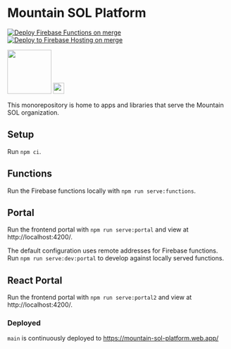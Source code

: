 # Mountain SOL Platform

[![Deploy Firebase Functions on merge](https://github.com/MountainSOLSchool/platform/actions/workflows/firebase-functions-merge.yml/badge.svg)](https://github.com/MountainSOLSchool/platform/actions/workflows/firebase-functions-merge.yml) [![Deploy to Firebase Hosting on merge](https://github.com/MountainSOLSchool/platform/actions/workflows/firebase-hosting-merge.yml/badge.svg)](https://github.com/MountainSOLSchool/platform/actions/workflows/firebase-hosting-merge.yml)

<img src="https://avatars.githubusercontent.com/u/88068648?s=400&u=54adb4c777bdf083573ef7126a6c69ed2d0849f8&v=4" height="100px">

<img src="http://ForTheBadge.com/images/badges/built-with-love.svg" height="25px">

This monorepository is home to apps and libraries that serve the Mountain SOL organization.

## Setup

Run `npm ci`.

## Functions

Run the Firebase functions locally with `npm run serve:functions`.

## Portal

Run the frontend portal with `npm run serve:portal` and view at http://localhost:4200/.

The default configuration uses remote addresses for Firebase functions. Run `npm run serve:dev:portal` to develop against locally served functions.

## React Portal

Run the frontend portal with `npm run serve:portal2` and view at http://localhost:4200/.

### Deployed

`main` is continuously deployed to https://mountain-sol-platform.web.app/
